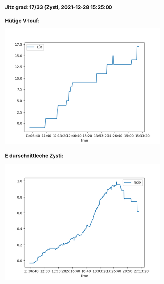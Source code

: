 ### Jitz grad: 17/33 (Zysti, 2021-12-28 15:25:00

### Hütige Vrlouf:
![Graph](Today.png)

### E durschnittleche Zysti:
![Graph](Zysti.png)